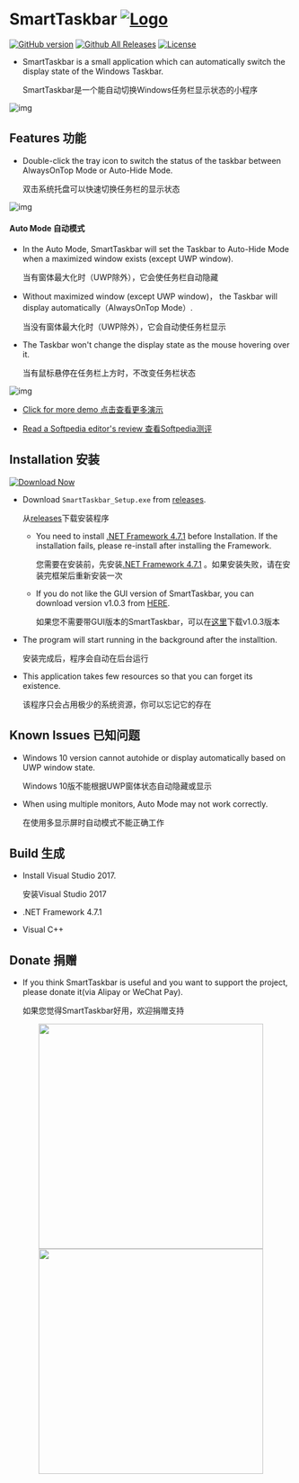 SmartTaskbar  [![Logo](https://github.com/ChanpleCai/SmartTaskbar/blob/master/logo/logo_blue_24x24.png)](http://www.softpedia.com/get/Tweak/System-Tweak/SmartTaskbar.shtml)
=====
[![GitHub version](https://badge.fury.io/gh/ChanpleCai%2FSmartTaskbar.svg)](https://github.com/ChanpleCai/SmartTaskbar/releases/download/v1.1.1/SmartTaskbar_Setup.exe)
[![Github All Releases](https://img.shields.io/github/downloads/ChanpleCai/SmartTaskbar/total.svg)](https://github.com/ChanpleCai/SmartTaskbar/releases)
[![License](http://img.shields.io/:license-MIT-blue.svg?style=flat)](LICENSE)

* SmartTaskbar is a small application which can automatically switch the display state of the Windows Taskbar.

  SmartTaskbar是一个能自动切换Windows任务栏显示状态的小程序
  
![img](https://github.com/ChanpleCai/SmartTaskbar/blob/master/demo/Context_Menu.gif)

Features 功能
-----

* Double-click the tray icon to switch the status of the taskbar between AlwaysOnTop Mode or Auto-Hide Mode.

  双击系统托盘可以快速切换任务栏的显示状态
  
![img](https://github.com/ChanpleCai/SmartTaskbar/blob/master/demo/Double-click.gif)

#### Auto Mode 自动模式

* In the Auto Mode, SmartTaskbar will set the Taskbar to Auto-Hide Mode when a maximized window exists (except UWP window).

  当有窗体最大化时（UWP除外），它会使任务栏自动隐藏
* Without maximized window (except UWP window)， the Taskbar will display automatically（AlwaysOnTop Mode）.

  当没有窗体最大化时（UWP除外），它会自动使任务栏显示
* The Taskbar won't change the display state as the mouse hovering over it.

  当有鼠标悬停在任务栏上方时，不改变任务栏状态

![img](https://github.com/ChanpleCai/SmartTaskbar/blob/master/demo/Hide_Show.gif)

* [Click for more demo 点击查看更多演示](https://github.com/ChanpleCai/SmartTaskbar/tree/master/demo)

* [Read a Softpedia editor's review 查看Softpedia测评](http://www.softpedia.com/get/Tweak/System-Tweak/SmartTaskbar.shtml)
  
Installation 安装
-----

 [![Download Now](https://github.com/ChanpleCai/SmartTaskbar/blob/master/img/Download_Button.png)](https://github.com/ChanpleCai/SmartTaskbar/releases/download/v1.1.1/SmartTaskbar_Setup.exe)

* Download `SmartTaskbar_Setup.exe` from [releases](https://github.com/ChanpleCai/SmartTaskbar/releases). 

  从[releases](https://github.com/ChanpleCai/SmartTaskbar/releases)下载安装程序
  
    * You need to install [.NET Framework 4.7.1](https://www.microsoft.com/net/download/dotnet-framework-runtime/net471?utm_source=getdotnet&utm_medium=referral) before Installation. If the installation fails, please re-install after installing the Framework.

      您需要在安装前，先安装[.NET Framework 4.7.1](https://www.microsoft.com/net/download/dotnet-framework-runtime/net471?utm_source=getdotnet&utm_medium=referral) 。如果安装失败，请在安装完框架后重新安装一次

    * If you do not like the GUI version of SmartTaskbar, you can download version v1.0.3 from [HERE](https://github.com/ChanpleCai/SmartTaskbar/releases/tag/v1.0.3).

      如果您不需要带GUI版本的SmartTaskbar，可以在[这里](https://github.com/ChanpleCai/SmartTaskbar/releases/tag/v1.0.3)下载v1.0.3版本

* The program will start running in the background after the installtion.

  安装完成后，程序会自动在后台运行
  
* This application takes few resources so that you can forget its existence.

  该程序只会占用极少的系统资源，你可以忘记它的存在

Known Issues 已知问题
----
* Windows 10 version cannot autohide or display automatically based on UWP window state.

  Windows 10版不能根据UWP窗体状态自动隐藏或显示
* When using multiple monitors, Auto Mode may not work correctly.

  在使用多显示屏时自动模式不能正确工作

Build 生成
-----
* Install Visual Studio 2017.

  安装Visual Studio 2017 
  
* .NET Framework 4.7.1

* Visual C++

Donate 捐赠
----

* If you think SmartTaskbar is useful and you want to support the project, please donate it(via Alipay or WeChat Pay).

  如果您觉得SmartTaskbar好用，欢迎捐赠支持

<div align=center>
  <img src="https://github.com/ChanpleCai/SmartTaskbar/blob/master/donate/Alipay.jpg" width="400" />
  <img src="https://github.com/ChanpleCai/SmartTaskbar/blob/master/donate/WeChat_Pay.jpg" width="400" />
</div>
